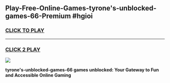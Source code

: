 
## Play-Free-Online-Games-tyrone's-unblocked-games-66-Premium #hgioi
<h3>
<a href="https://premium.freeplayer.one?title=tyrone's-unblocked-games-66&ref=8M">CLICK TO PLAY</a></h3>
<hr>

<h3>
<a href="https://premium.freeplayer.one?title=tyrone's-unblocked-games-66&ref=8M">CLICK 2 PLAY</a>
  
</h3>

<a href="https://premium.freeplayer.one?title=tyrone's-unblocked-games-66&ref=8M"><img src="https://clearcache.store/games.png"></a>


**tyrone's-unblocked-games-66 games unblocked: Your Gateway to Fun and Accessible Online Gaming**
